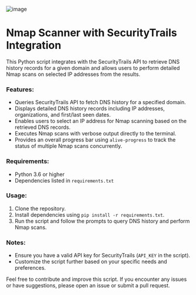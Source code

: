 

![image](https://github.com/ChathurangaBW/DeepScan/assets/4383991/6fffa85d-c8a7-4f04-9e61-70c589843504)

# Nmap Scanner with SecurityTrails Integration

This Python script integrates with the SecurityTrails API to retrieve DNS history records for a given domain and allows users to perform detailed Nmap scans on selected IP addresses from the results.

### Features:
- Queries SecurityTrails API to fetch DNS history for a specified domain.
- Displays detailed DNS history records including IP addresses, organizations, and first/last seen dates.
- Enables users to select an IP address for Nmap scanning based on the retrieved DNS records.
- Executes Nmap scans with verbose output directly to the terminal.
- Provides an overall progress bar using `alive-progress` to track the status of multiple Nmap scans concurrently.

### Requirements:
- Python 3.6 or higher
- Dependencies listed in `requirements.txt`

### Usage:
1. Clone the repository.
2. Install dependencies using `pip install -r requirements.txt`.
3. Run the script and follow the prompts to query DNS history and perform Nmap scans.

### Notes:
- Ensure you have a valid API key for SecurityTrails (`API_KEY` in the script).
- Customize the script further based on your specific needs and preferences.

Feel free to contribute and improve this script. If you encounter any issues or have suggestions, please open an issue or submit a pull request.
